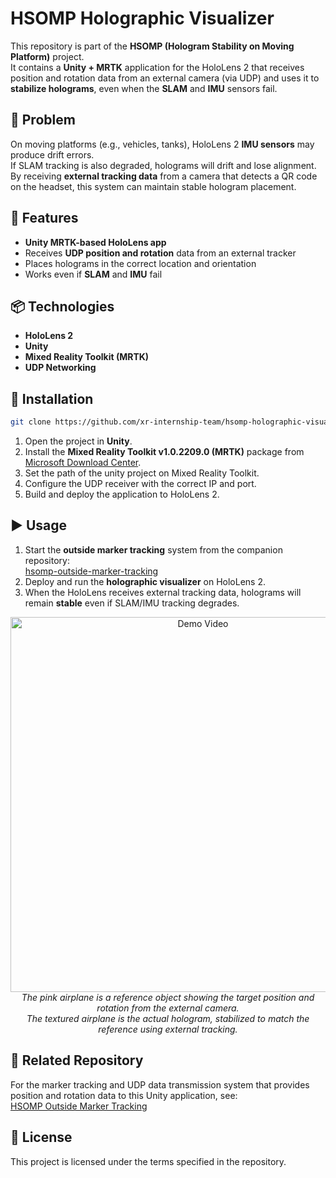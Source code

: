 # HSOMP Holographic Visualizer

This repository is part of the **HSOMP (Hologram Stability on Moving Platform)** project.  
It contains a **Unity + MRTK** application for the HoloLens 2 that receives position and rotation data from an external camera (via UDP) and uses it to **stabilize holograms**, even when the **SLAM** and **IMU** sensors fail.


## 📌 Problem
On moving platforms (e.g., vehicles, tanks), HoloLens 2 **IMU sensors** may produce drift errors.  
If SLAM tracking is also degraded, holograms will drift and lose alignment.  
By receiving **external tracking data** from a camera that detects a QR code on the headset, this system can maintain stable hologram placement.

## 🚀 Features
- **Unity MRTK-based HoloLens app**  
- Receives **UDP position and rotation** data from an external tracker  
- Places holograms in the correct location and orientation  
- Works even if **SLAM** and **IMU** fail


## 📦 Technologies
- **HoloLens 2**
- **Unity**
- **Mixed Reality Toolkit (MRTK)**
- **UDP Networking**


## 🔧 Installation
```bash
git clone https://github.com/xr-internship-team/hsomp-holographic-visualizer.git
```
1. Open the project in **Unity**.  
2. Install the **Mixed Reality Toolkit v1.0.2209.0 (MRTK)** package from [Microsoft Download Center](https://www.microsoft.com/en-us/download/details.aspx?id=102778). 
3. Set the path of the unity project on Mixed Reality Toolkit.
4. Configure the UDP receiver with the correct IP and port.  
5. Build and deploy the application to HoloLens 2.

## ▶ Usage
1. Start the **outside marker tracking** system from the companion repository:  
   [hsomp-outside-marker-tracking](https://github.com/xr-internship-team/hsomp-outside-marker-tracking)  
2. Deploy and run the **holographic visualizer** on HoloLens 2.  
3. When the HoloLens receives external tracking data, holograms will remain **stable** even if SLAM/IMU tracking degrades.

<p align="center">
  <img src="./docs/demo_video.gif" alt="Demo Video" width="600" />
  <br>
  <em>
    The pink airplane is a reference object showing the target position and rotation from the external camera.<br>
    The textured airplane is the actual hologram, stabilized to match the reference using external tracking.
  </em>
  
</p>

## 🔗 Related Repository
For the marker tracking and UDP data transmission system that provides position and rotation data to this Unity application, see:  
[HSOMP Outside Marker Tracking](https://github.com/xr-internship-team/hsomp-outside-marker-tracking)


## 📜 License
This project is licensed under the terms specified in the repository.
